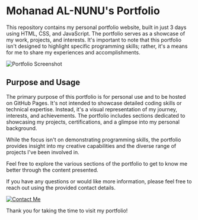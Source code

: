 # Mohanad AL-NUNU's Portfolio

This repository contains my personal portfolio website, built in just 3 days using HTML, CSS, and JavaScript. The portfolio serves as a showcase of my work, projects, and interests. It's important to note that this portfolio isn't designed to highlight specific programming skills; rather, it's a means for me to share my experiences and accomplishments.

![Portfolio Screenshot](https://github.com/Mohanad-ALNUNU/portfolio/assets/61779813/fa25cb6f-e5ea-4155-8ca3-31dccf01c8a2)

## Purpose and Usage

The primary purpose of this portfolio is for personal use and to be hosted on GitHub Pages. It's not intended to showcase detailed coding skills or technical expertise. Instead, it's a visual representation of my journey, interests, and achievements. The portfolio includes sections dedicated to showcasing my projects, certifications, and a glimpse into my personal background.

While the focus isn't on demonstrating programming skills, the portfolio provides insight into my creative capabilities and the diverse range of projects I've been involved in.

Feel free to explore the various sections of the portfolio to get to know me better through the content presented.

If you have any questions or would like more information, please feel free to reach out using the provided contact details.


[![Contact Me](https://f.hubspotusercontent30.net/hubfs/4547133/hub_generated/resized/2dcbe27e-cba1-4106-9adc-99293080ec13.png)](https://yip.su/github_portcontact)

Thank you for taking the time to visit my portfolio!
